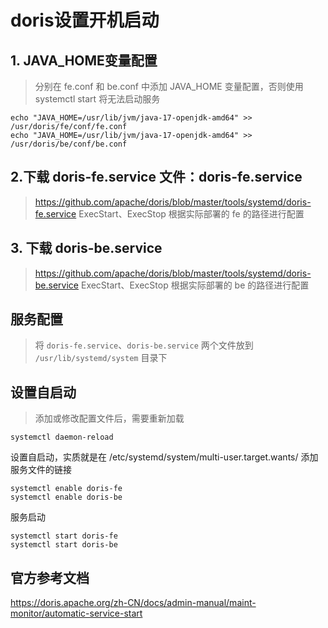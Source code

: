 # doris设置开机启动

## 1. JAVA_HOME变量配置
> 分别在 fe.conf 和 be.conf 中添加 JAVA_HOME 变量配置，否则使用 systemctl start 将无法启动服务
```
echo "JAVA_HOME=/usr/lib/jvm/java-17-openjdk-amd64" >> /usr/doris/fe/conf/fe.conf
echo "JAVA_HOME=/usr/lib/jvm/java-17-openjdk-amd64" >> /usr/doris/be/conf/be.conf
```

## 2.下载 doris-fe.service 文件：doris-fe.service
> https://github.com/apache/doris/blob/master/tools/systemd/doris-fe.service
> ExecStart、ExecStop 根据实际部署的 fe 的路径进行配置

## 3. 下载 doris-be.service
> https://github.com/apache/doris/blob/master/tools/systemd/doris-be.service
> ExecStart、ExecStop 根据实际部署的 be 的路径进行配置

## 服务配置

> 将 `doris-fe.service`、`doris-be.service` 两个文件放到 `/usr/lib/systemd/system` 目录下

## 设置自启动
> 添加或修改配置文件后，需要重新加载
```
systemctl daemon-reload
```
设置自启动，实质就是在 /etc/systemd/system/multi-user.target.wants/ 添加服务文件的链接
```
systemctl enable doris-fe
systemctl enable doris-be
```
服务启动
```
systemctl start doris-fe
systemctl start doris-be
```
## 官方参考文档
https://doris.apache.org/zh-CN/docs/admin-manual/maint-monitor/automatic-service-start
